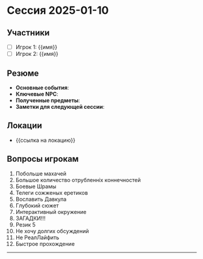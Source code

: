 # Сессия 2025-01-10

## Участники
- [ ] Игрок 1: {{имя}}
- [ ] Игрок 2: {{имя}}

## Резюме
- **Основные события**: 
- **Ключевые NPC**: 
- **Полученные предметы**: 
- **Заметки для следующей сессии**: 

## Локации
- {{ссылка на локацию}}

## Вопросы игрокам
1. Побольше махачей
2. Большое количество отрубленніх коннечностей
3. Боевые Шрамы
4. Телеги сожженых еретиков
5. Вославить Давкула
6. Глубокий сюжет 
7. Интерактивный окружение
8. ЗАГАДКИ!!!
9. Резик 5
10. Не хочу долгих обсуждений
11. Не РеалЛайфить
12. Быстрое прохождение
---
